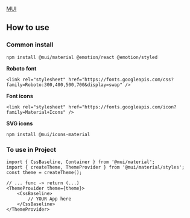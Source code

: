 [MUI](https://mui.com/material-ui/getting-started/installation/)
## How to use
### Common install
```
npm install @mui/material @emotion/react @emotion/styled

```
**Roboto font**
```
<link rel="stylesheet" href="https://fonts.googleapis.com/css?family=Roboto:300,400,500,700&display=swap" />
```
**Font icons**
```
<link rel="stylesheet" href="https://fonts.googleapis.com/icon?family=Material+Icons" />
```
**SVG icons**
```
npm install @mui/icons-material

```
### To use in Project
```
import { CssBaseline, Container } from '@mui/material';
import { createTheme, ThemeProvider } from '@mui/material/styles';
const theme = createTheme();

// ... func -> return (...)
<ThemeProvider theme={theme}>
	<CssBaseline>
		// YOUR App here
	</CssBaseline>
</ThemeProvider>
```